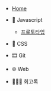 -   [Home](/)

*   🍊 Javascript

    -   [프로토타입](/javascript/prototype.md)

*   💅 CSS

*   🎞 Git

*   🌐 Web

*   👩🏻‍💻 회고록
